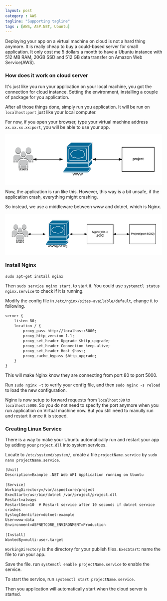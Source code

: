 ```yaml
---
layout: post
category : AWS
tagline: "Supporting tagline"
tags : [AWS, ASP.NET, Ubuntu]
---
```


Deploying your app on a virtual machine on cloud is not a hard thing anymore. It is really cheap to buy a could-based server for small application. It only cost me 5 dollars a month to have a Ubuntu instance with 512 MB RAM, 20GB SSD and 512 GB data transfer on Amazon Web Service(AWS).

### How does it work on cloud server

It's just like you run your application on your local machine, you got the connection for cloud instance. Setting the environment, installing a couple of package for you application.

After all those things done, simply run you application. It will be run on `localhost:port` just like your local computer.

For now, if you open your browser, type your virtual machine address `xx.xx.xx.xx:port`, you will be able to use your app.

<img src="/assets/photos/Deploy-1.png" alt="Before" style="width: 630px; margin: 0 auto; display:block;"/>

Now, the application is run like this. However, this way is a bit unsafe, if the application crash, everything might crashing. 

So instead, we use a middleware between www and dotnet, which is Nginx.

<img src="/assets/photos/Deploy-2.png" alt="Before" style="width: 630px; margin: 0 auto; display:block;"/>

### Install Nginx

`sudo apt-get install nginx`

Then `sudo service nginx start`, to start it. You could use `systemctl status nginx.service` to check if it is running.

Modify the config file in `/etc/nginx/sites-available/default`, change it to following.

~~~
server {
    listen 80;
    location / {
        proxy_pass http://localhost:5000;
        proxy_http_version 1.1;
        proxy_set_header Upgrade $http_upgrade;
        proxy_set_header Connection keep-alive;
        proxy_set_header Host $host;
        proxy_cache_bypass $http_upgrade;
    }
}
~~~

This will make Nginx know they are connecting from port 80 to port 5000.

Run `sudo nginx -t` to verify your config file, and then `sudo nginx -s reload` to load the new configuration.

Nginx is now setup to forward requests from `localhost:80` to `localhost:5000`. So you do not need to specify the port anymore when you run application on Virtual machine now. But you still need to manully run and restart it once it is stoped.

### Creating Linux Service

There is a way to make your Ubuntu automatically run and restart your app by adding your `project.dll` into system services.

Locate to `/etc/systemd/system/`, create a file `projectName.service` by `sudo nano projectName.service`.

~~~
[Unit]
Description=Example .NET Web API Application running on Ubuntu

[Service]
WorkingDirectory=/var/aspnetcore/project
ExecStart=/usr/bin/dotnet /var/project/project.dll
Restart=always
RestartSec=10  # Restart service after 10 seconds if dotnet service crashes
SyslogIdentifier=dotnet-example
User=www-data
Environment=ASPNETCORE_ENVIRONMENT=Production 

[Install]
WantedBy=multi-user.target
~~~

`WorkingDirectory` is the directory for your publish files.
`ExecStart`: name the file to run your app.

Save the file. run `systemctl enable projectName.service` to enable the service.

To start the service, run `systemctl start projectName.service`.

Then you application will automatically start when the cloud server is started.



